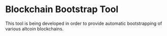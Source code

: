 # Blockchain Bootstrap Tool

This tool is being developed in order to provide automatic bootstrapping of various altcoin blockchains.